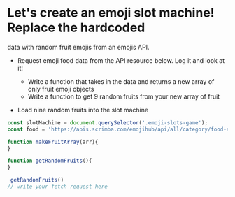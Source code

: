 
   #  Let's create an emoji slot machine! Replace the hardcoded 
   data with random fruit emojis from an emojis API. 
   
   - Request emoji food data from the API resource below. Log it and look at it!
        - Write a function that takes in the data and returns a new array of only
        fruit emoji objects
        - Write a function to get 9 random fruits from your new array of fruit 
        
   - Load nine random fruits into the slot machine

```javascript
const slotMachine = document.querySelector('.emoji-slots-game'); 
const food = 'https://apis.scrimba.com/emojihub/api/all/category/food-and-drink';

function makeFruitArray(arr){
}

function getRandomFruits(){
}

 getRandomFruits()
// write your fetch request here 